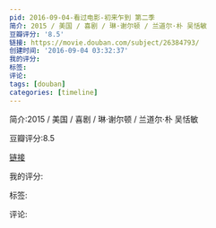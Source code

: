 ```yaml
---
pid: 2016-09-04-看过电影-初来乍到 第二季
简介: 2015 / 美国 / 喜剧 / 琳·谢尔顿 / 兰道尔·朴 吴恬敏
豆瓣评分: '8.5'
链接: https://movie.douban.com/subject/26384793/
创建时间: '2016-09-04 03:32:37'
我的评分:
标签:
评论:
tags: [douban]
categories: [timeline]
---
```

简介:2015 / 美国 / 喜剧 / 琳·谢尔顿 / 兰道尔·朴 吴恬敏

豆瓣评分:8.5

[链接](https://movie.douban.com/subject/26384793/)

我的评分:

标签:

评论:

